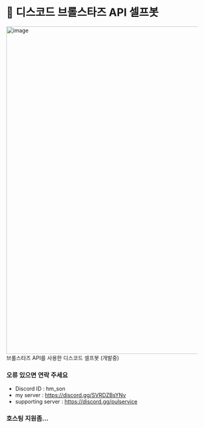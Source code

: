 # 🤖 디스코드 브롤스타즈 API 셀프봇
<img width="863" alt="image" src="https://github.com/Guardian7777/discord_selfbot/assets/76465459/27d6822c-745e-4f7e-bed5-618e24a11ed6">
브롤스타즈 API를 사용한 디스코드 셀프봇 (개발중)

### 오류 있으면 연락 주세요
- Discord ID : hm_son
- my server : https://discord.gg/SVRDZBsYNv
- supporting server : https://discord.gg/pulservice

### 호스팅 지원좀...
